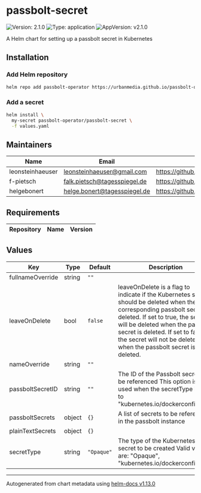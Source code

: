 # passbolt-secret

![Version: 2.1.0](https://img.shields.io/badge/Version-2.1.0-informational?style=flat-square) ![Type: application](https://img.shields.io/badge/Type-application-informational?style=flat-square) ![AppVersion: v2.1.0](https://img.shields.io/badge/AppVersion-v2.1.0-informational?style=flat-square)

A Helm chart for setting up a passbolt secret in Kubernetes

## Installation

### Add Helm repository

```bash
helm repo add passbolt-operator https://urbanmedia.github.io/passbolt-operator-helm
```

### Add a secret

```bash
helm install \
  my-secret passbolt-operator/passbolt-secret \
  -f values.yaml
```

## Maintainers

| Name | Email | Url |
| ---- | ------ | --- |
| leonsteinhaeuser | <leonsteinhaeuser@gmail.com> | <https://github.com/leonsteinhaeuser> |
| f-pietsch | <falk.pietsch@tagesspiegel.de> | <https://github.com/f-pietsch> |
| helgebonert | <helge.bonert@tagesspiegel.de> | <https://github.com/helgebonert> |

## Requirements

| Repository | Name | Version |
|------------|------|---------|

## Values

| Key | Type | Default | Description |
|-----|------|---------|-------------|
| fullnameOverride | string | `""` |  |
| leaveOnDelete | bool | `false` | leaveOnDelete is a flag to indicate if the Kubernetes secret should be deleted when the corresponding passbolt secret is deleted. If set to true, the secret will be deleted when the passbolt secret is deleted. If set to false, the secret will not be deleted when the passbolt secret is deleted. |
| nameOverride | string | `""` |  |
| passboltSecretID | string | `""` | The ID of the Passbolt secret to be referenced This option is only used when the secretType is set to "kubernetes.io/dockerconfigjson" |
| passboltSecrets | object | `{}` | A list of secrets to be referenced in the passbolt instance |
| plainTextSecrets | object | `{}` |  |
| secretType | string | `"Opaque"` | The type of the Kubernetes secret to be created Valid values are: "Opaque", "kubernetes.io/dockerconfigjson" |

----------------------------------------------
Autogenerated from chart metadata using [helm-docs v1.13.0](https://github.com/norwoodj/helm-docs/releases/v1.13.0)
